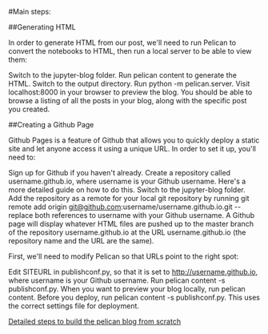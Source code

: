 

#Main steps:

##Generating HTML

In order to generate HTML from our post, we'll need to run Pelican to convert the notebooks to HTML, then run a local server to be able to view them:

Switch to the jupyter-blog folder.
Run pelican content to generate the HTML.
Switch to the output directory.
Run python -m pelican.server.
Visit localhost:8000 in your browser to preview the blog.
You should be able to browse a listing of all the posts in your blog, along with the specific post you created.

##Creating a Github Page

Github Pages is a feature of Github that allows you to quickly deploy a static site and let anyone access it using a unique URL. In order to set it up, you'll need to:

Sign up for Github if you haven't already.
Create a repository called username.github.io, where username is your Github username. Here's a more detailed guide on how to do this.
Switch to the jupyter-blog folder.
Add the repository as a remote for your local git repository by running git remote add origin git@github.com:username/username.github.io.git -- replace both references to username with your Github username.
A Github page will display whatever HTML files are pushed up to the master branch of the repository username.github.io at the URL username.github.io (the repository name and the URL are the same).

First, we'll need to modify Pelican so that URLs point to the right spot:

Edit SITEURL in publishconf.py, so that it is set to http://username.github.io, where username is your Github username.
Run pelican content -s publishconf.py. When you want to preview your blog locally, run pelican content. Before you deploy, run pelican content -s publishconf.py. This uses the correct settings file for deployment.




[Detailed steps to build the pelican blog from scratch](https://www.dataquest.io/blog/how-to-setup-a-data-science-blog/)